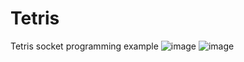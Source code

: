 # Tetris
Tetris socket programming example
![image](https://user-images.githubusercontent.com/38986230/145671021-ae03669b-ed1d-4831-ae8d-6387df968024.png)
![image](https://user-images.githubusercontent.com/38986230/145671030-467d0e72-4c46-4a06-a3da-e77b7ba7f523.png)
